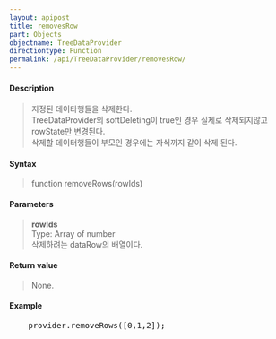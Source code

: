 ```yaml
---
layout: apipost
title: removesRow
part: Objects
objectname: TreeDataProvider
directiontype: Function
permalink: /api/TreeDataProvider/removesRow/
---
```



#### Description

> 지정된 데이타행들을 삭제한다.  
> TreeDataProvider의 softDeleting이 true인 경우 실제로 삭제되지않고 rowState만 변경된다.  
> 삭제할 데이터행들이 부모인 경우에는 자식까지 같이 삭제 된다.  
  
#### Syntax

> function removeRows(rowIds)  

#### Parameters

> **rowIds**  
> Type: Array of number  
> 삭제하려는 dataRow의 배열이다.  

#### Return value

> None.

#### Example

<pre class="prettyprint">
    provider.removeRows([0,1,2]);
</pre>

